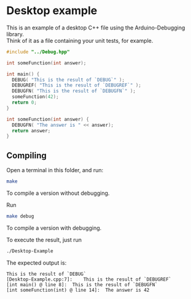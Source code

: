 # Desktop example

This is an example of a desktop C++ file using the Arduino-Debugging library.  
Think of it as a file containing your unit tests, for example.

```cpp
#include "../Debug.hpp"

int someFunction(int answer);

int main() {
  DEBUG( "This is the result of `DEBUG`" );
  DEBUGREF( "This is the result of `DEBUGREF`" );
  DEBUGFN( "This is the result of `DEBUGFN`" );
  someFunction(42);
  return 0;
}

int someFunction(int answer) {
  DEBUGFN( "The answer is " << answer);
  return answer;
}
```

## Compiling

Open a terminal in this folder, and run:
```sh
make
```
To compile a version without debugging.

Run
```sh
make debug
```
To compile a version with debugging.

To execute the result, just run
```sh
./Desktop-Example
```

The expected output is:
```
This is the result of `DEBUG`
[Desktop-Example.cpp:7]:	This is the result of `DEBUGREF`
[int main() @ line 8]:	This is the result of `DEBUGFN`
[int someFunction(int) @ line 14]:	The answer is 42
```
